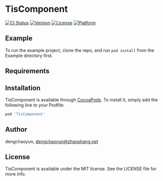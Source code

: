 # TisComponent

[![CI Status](https://img.shields.io/travis/dengchaoyun/TisComponent.svg?style=flat)](https://travis-ci.org/dengchaoyun/TisComponent)
[![Version](https://img.shields.io/cocoapods/v/TisComponent.svg?style=flat)](https://cocoapods.org/pods/TisComponent)
[![License](https://img.shields.io/cocoapods/l/TisComponent.svg?style=flat)](https://cocoapods.org/pods/TisComponent)
[![Platform](https://img.shields.io/cocoapods/p/TisComponent.svg?style=flat)](https://cocoapods.org/pods/TisComponent)

## Example

To run the example project, clone the repo, and run `pod install` from the Example directory first.

## Requirements

## Installation

TisComponent is available through [CocoaPods](https://cocoapods.org). To install
it, simply add the following line to your Podfile:

```ruby
pod 'TisComponent'
```

## Author

dengchaoyun, dengchaoyun@zhaoshang.net

## License

TisComponent is available under the MIT license. See the LICENSE file for more info.
